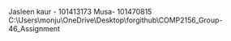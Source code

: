 Jasleen kaur - 101413173 Musa- 101470815
C:\Users\monju\OneDrive\Desktop\forgithub\COMP2156_Group-46_Assignment
